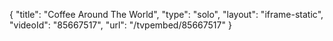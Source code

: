 {
    "title": "Coffee Around The World",
    "type": "solo",
    "layout": "iframe-static",
    "videoId": "85667517",
    "url": "\/tvpembed\/85667517"
}